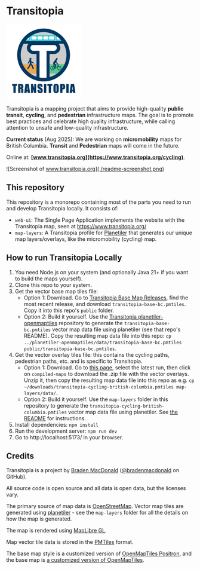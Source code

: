 # Transitopia

<img src="./web-ui/public/transitopia-logo.svg" alt="Transitopia Logo" height=200>

Transitopia is a mapping project that aims to provide high-quality **public transit**, **cycling**, and **pedestrian** infrastructure maps. The goal is to promote best practices and celebrate high quality infrastructure, while calling attention to unsafe and low-quality infrastructure.

**Current status** (Aug 2025): We are working on **micromobility** maps for British Columbia. **Transit** and **Pedestrian** maps will come in the future.

Online at: **[www.transitopia.org](https://www.transitopia.org/cycling)**.

![Screenshot of www.transitopia.org](./readme-screenshot.png)

## This repository

This repository is a monorepo containing most of the parts you need to run and develop Transitopia locally. It consists of:

* `web-ui`: The Single Page Application implements the website with the Transitopia map, seen at https://www.transitopia.org/
* `map-layers`: A Transitopia profile for [Planetiler](https://github.com/onthegomap/planetiler) that generates our unique map layers/overlays, like the micromobility (cycling) map.

## How to run Transitopia Locally

1. You need Node.js on your system (and optionally Java 21+ if you want to build the maps yourself).
2. Clone this repo to your system.
3. Get the vector base map tiles file:
   - Option 1: Download. Go to [Transitopia Base Map Releases](https://github.com/transitopia/planetiler-openmaptiles/releases), find the most recent release, and download `transitopia-base-bc.pmtiles`. Copy it into this repo's `public` folder.
   - Option 2: Build it yourself. Use the [Transitopia planetiler-openmaptiles](https://github.com/transitopia/planetiler-openmaptiles) repository to generate the `transitopia-base-bc.pmtiles` vector map data file using planetiler (see that repo's README). Copy the resulting map data file into this repo: `cp ../planetiler-openmaptiles/data/transitopia-base-bc.pmtiles public/transitopia-base-bc.pmtiles`.
4. Get the vector overlay tiles file: this contains the cycling paths, pedestrian paths, etc. and is specific to Transitopia.
   - Option 1: Download. Go to [this page](https://github.com/transitopia/planetiler-transitopia/actions/workflows/build_cycling.yml?query=event%3Aschedule), select the latest run, then click on `compiled-maps` to download the .zip file with the vector overlays. Unzip it, then copy the resulting map data file into this repo as e.g. `cp ~/downloads/transitopia-cycling-british-columbia.pmtiles map-layers/data/`.
   - Option 2: Build it yourself. Use the `map-layers` folder in this repository to generate the `transitopia-cycling-british-columbia.pmtiles` vector map data file using planetiler. See [the README](./map-layers/README.md) for instructions.
5. Install dependencies: `npm install`
6. Run the development server: `npm run dev`
7. Go to http://localhost:5173/ in your browser.

## Credits

Transitopia is a project by [Braden MacDonald](https://www.bradenmacdonald.com) ([@bradenmacdonald](https://github.com/bradenmacdonald) on GitHub).

All source code is open source and all data is open data, but the licenses vary.

The primary source of map data is [OpenStreetMap](https://www.openstreetmap.org/). Vector map tiles are generated using [planetiler](https://github.com/onthegomap/planetiler) - see the `map-layers` folder for all the details on how the map is generated.

The map is rendered using [MapLibre GL](https://maplibre.org/).

Map vector tile data is stored in the [PMTiles](https://github.com/protomaps/PMTiles) format.

The base map style is a customized version of [OpenMapTiles Positron](https://github.com/openmaptiles/positron-gl-style), and the base map is [a customized version of OpenMapTiles](https://github.com/transitopia/planetiler-openmaptiles).
